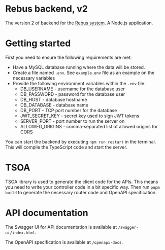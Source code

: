 # Rebus backend, v2

The version 2 of backend for the [Rebus system](..). A Node.js application.

# Getting started

First you need to ensure the following requirements are met:

- Have a MySQL database running where the data will be stored.
- Create a file named `.env`. See `example.env` file as an example on the necessary variables
- Provide the following environment variables within the `.env` file:
    - DB_USERNAME - username for the database user
    - DB_PASSWORD - password for the database user
    - DB_HOST - database hostname
    - DB_DATABASE - database name
    - DB_PORT - TCP port number for the database
    - JWT_SECRET_KEY - secret key used to sign JWT tokens
    - SERVER_PORT - port number to run the server on
    - ALLOWED_ORIGINS - comma-separated list of allowed origins for CORS

You can start the backend by executing `npm run restart` in the terminal. This will compile the
TypeScript code and start the server.

# TSOA

TSOA library is used to generate the client code for the APIs. This means you need to write your
controller code in a bit specific way. Then run `pnpm build` to generate the necessary router 
code and OpenAPI specification.

# API documentation

The Swagger UI for API documentation is available at `/swagger-ui/index.html`.

The OpenAPI specification is available at `/openapi-docs`.
